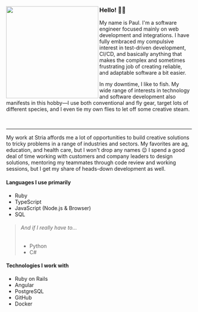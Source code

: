 ### Hello! 🙋‍♂️ <img align="left" width="250" src="https://github.com/paulholden2/paulholden2/blob/main/octocat.png?raw=true">

My name is Paul. I'm a software engineer focused mainly on web development and integrations. I have fully embraced my compulsive interest in test-driven development, CI/CD, and basically anything that makes the complex and sometimes frustrating job of creating reliable, and adaptable software a bit easier.

In my downtime, I like to fish. My wide range of interests in technology and software development also manifests in this hobby—I use both conventional and fly gear, target lots of different species, and I even tie my own flies to let off some creative steam.

<br>
<hr>

My work at Stria affords me a lot of opportunities to build creative solutions to tricky problems in a range of industries and sectors. My favorites are ag, education, and health care, but I won't drop any names 😉 I spend a good deal of time working with customers and company leaders to design solutions, mentoring my teammates through code review and working sessions, but I get my share of heads-down development as well.

#### Languages I use primarily

* Ruby
* TypeScript
* JavaScript (Node.js & Browser)
* SQL

> ###### And if I really have to...
>
> * Python
> * C#

#### Technologies I work with

* Ruby on Rails
* Angular
* PostgreSQL
* GitHub
* Docker
